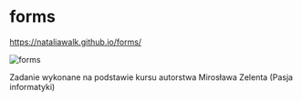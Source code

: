 # forms
https://nataliawalk.github.io/forms/

![forms](https://github.com/nataliawalk/forms/assets/144123296/e51ed842-2395-4e6c-9c6d-f949542e95d8)

Zadanie wykonane na podstawie kursu autorstwa Mirosława Zelenta (Pasja informatyki)

